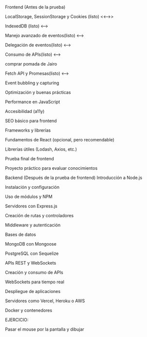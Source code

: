 Frontend (Antes de la prueba)

LocalStorage, SessionStorage y Cookies (listo) <<-->>

IndexedDB (listo) <-->

Manejo avanzado de eventos(listo) <-->

Delegación de eventos(listo) <-->

Consumo de APIs(listo) <-->

comprar pomada de Jairo

Fetch API y Promesas(listo) <-->

Event bubbling y capturing

Optimización y buenas prácticas

Performance en JavaScript

Accesibilidad (a11y)

SEO básico para frontend

Frameworks y librerías

Fundamentos de React (opcional, pero recomendable)

Librerías útiles (Lodash, Axios, etc.)

Prueba final de frontend

Proyecto práctico para evaluar conocimientos



Backend (Después de la prueba de frontend)
Introducción a Node.js

Instalación y configuración

Uso de módulos y NPM

Servidores con Express.js

Creación de rutas y controladores

Middleware y autenticación

Bases de datos

MongoDB con Mongoose

PostgreSQL con Sequelize

APIs REST y WebSockets

Creación y consumo de APIs

WebSockets para tiempo real

Despliegue de aplicaciones

Servidores como Vercel, Heroku o AWS

Docker y contenedores


EJERCICIO: 

Pasar el mouse por la pantalla y dibujar